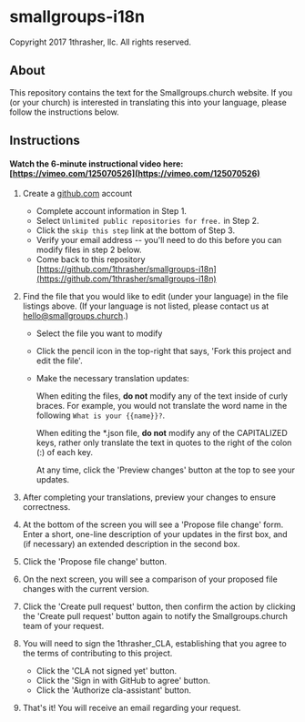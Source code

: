 # smallgroups-i18n
Copyright 2017 1thrasher, llc. All rights reserved.

## About
This repository contains the text for the Smallgroups.church website. If you (or your church) is interested in translating this into your language, please follow the instructions below.

## Instructions
#### Watch the 6-minute instructional video here: [https://vimeo.com/125070526](https://vimeo.com/125070526)

1. Create a [github.com](https://github.com/join) account
   - Complete account information in Step 1.
   - Select `Unlimited public repositories for free.` in Step 2.
   - Click the `skip this step` link at the bottom of Step 3.
   - Verify your email address -- you'll need to do this before you can modify files in step 2 below.
   - Come back to this repository [https://github.com/1thrasher/smallgroups-i18n](https://github.com/1thrasher/smallgroups-i18n)

2. Find the file that you would like to edit (under your language) in the file listings above. (If your language is not listed, please contact us at hello@smallgroups.church.)
   - Select the file you want to modify
   - Click the pencil icon in the top-right that says, 'Fork this project and edit the file'.
   - Make the necessary translation updates:
  
     When editing the files, **do not** modify any of the text inside of curly braces. For example, you would not translate the word name in the following `What is your {{name}}?`.

     When editing the \*.json file, **do not** modify any of the CAPITALIZED keys, rather only translate the text in quotes to the right of the colon (:) of each key.
     
     At any time, click the 'Preview changes' button at the top to see your updates.

3. After completing your translations, preview your changes to ensure correctness.
4. At the bottom of the screen you will see a 'Propose file change' form. Enter a short, one-line description of your updates in the first box, and (if necessary) an extended description in the second box.
5. Click the 'Propose file change' button.
6. On the next screen, you will see a comparison of your proposed file changes with the current version. 
7. Click the 'Create pull request' button, then confirm the action by clicking the 'Create pull request' button again to notify the Smallgroups.church team of your request.
8. You will need to sign the 1thrasher_CLA, establishing that you agree to the terms of contributing to this project.
   - Click the 'CLA not signed yet' button.
   - Click the 'Sign in with GitHub to agree' button.
   - Click the 'Authorize cla-assistant' button.
9. That's it! You will receive an email regarding your request.
